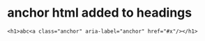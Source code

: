 # anchor html added to headings

    <h1>abc<a class="anchor" aria-label="anchor" href="#x"/></h1>

